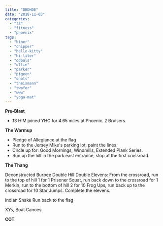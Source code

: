 ```yaml
---
title: "DBDHDE"
date: "2018-11-03"
categories: 
  - "f3"
  - "fitness"
  - "phoenix"
tags: 
  - "biner"
  - "chipper"
  - "hello-kitty"
  - "hi-liter"
  - "odouls"
  - "ollie"
  - "parker"
  - "pigeon"
  - "snots"
  - "theismann"
  - "twofer"
  - "www"
  - "yoga-mat"
---
```


**Pre-Blast**

- 13 HIM joined YHC for 4.65 miles at Phoenix. 2 Bruisers.

**The Warmup**

- Pledge of Allegiance at the flag
- Run to the Jersey Mike's parking lot, paint the lines.
- Circle up for: Good Mornings, Windmills, Extended Plank Series.
- Run up the hill in the park east entrance, stop at the first crossroad.

**T****he T****hang**

Deconstructed Burpee Double Hill Double Elevens: From the crossroad, run to the top of hill 1 for 1 Prisoner Squat, run back down to the crossroad for 1 Merkin, run to the bottom of hill 2 for 10 Frog Ups, run back up to the crossroad for 10 Star Jumps. Complete the elevens.

Indian Snake Run back to the flag

XYs, Boat Canoes.

**COT**
